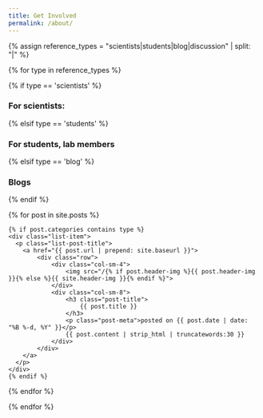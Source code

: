 ```yaml
---
title: Get Involved
permalink: /about/
---
```


{% assign reference_types = "scientists|students|blog|discussion" | split: "|" %}

{% for type in reference_types %}

{% if type == 'scientists' %}
### **For scientists:**
 {% elsif type == 'students' %}
### **For students, lab members**
 {% elsif type == 'blog' %}
### **Blogs**
{% endif %}

<div class="content list">
  {% for post in site.posts %}

    {% if post.categories contains type %}
    <div class="list-item">
      <p class="list-post-title">
        <a href="{{ post.url | prepend: site.baseurl }}">
            <div class="row">
                <div class="col-sm-4">
                    <img src="/{% if post.header-img %}{{ post.header-img }}{% else %}{{ site.header-img }}{% endif %}">
                </div>
                <div class="col-sm-8">
                    <h3 class="post-title">
                        {{ post.title }}
                    </h3>
                    <p class="post-meta">posted on {{ post.date | date: "%B %-d, %Y" }}</p>
                    {{ post.content | strip_html | truncatewords:30 }}
                </div>
            </div>
        </a>
      </p>
    </div>
    {% endif %}

  {% endfor %}
</div>

{% endfor %}
